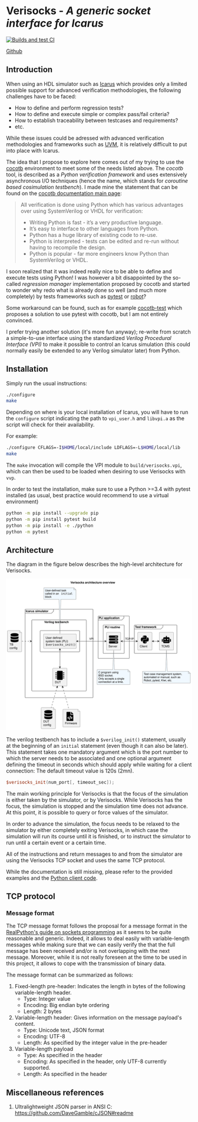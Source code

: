 
# Verisocks - *A generic socket interface for Icarus*

[![Builds and test CI](https://github.com/jchabloz/verisocks/actions/workflows/makefile.yml/badge.svg)](https://github.com/jchabloz/verisocks/actions/workflows/makefile.yml)

[Github](https://github.com/jchabloz/verisocks)

## Introduction

When using an HDL simulator such as [Icarus](http://iverilog.icarus.com) which
provides only a limited possible support for advanced verification
methodologies, the following challenges have to be faced:

* How to define and perform regression tests?
* How to define and execute simple or complex pass/fail criteria?
* How to establish traceability between testcases and requirements?
* etc.

While these issues could be adressed with advanced verification methodologies
and frameworks such as
[UVM](https://en.wikipedia.org/wiki/Universal_Verification_Methodology), it is
relatively difficult to put into place with Icarus.

The idea that I propose to explore here comes out of my trying to use the
[cocotb](https://docs.cocotb.org) environment to meet some of the needs listed
above. The *cocotb* tool, is described as a *Python verification framework* and
uses extensively asynchronous I/O techniques (hence the name, which stands for
*coroutine based cosimulation testbench*). I made mine the statement that can
be found on the [cocotb documentation main
page](https://docs.cocotb.org/en/stable/):

> All verification is done using Python which has various advantages over using
> SystemVerilog or VHDL for verification:
> 
> * Writing Python is fast - it’s a very productive language.
> * It’s easy to interface to other languages from Python.
> * Python has a huge library of existing code to re-use.
> * Python is interpreted - tests can be edited and re-run without having to
>   recompile the design.
> * Python is popular - far more engineers know Python than SystemVerilog or
>   VHDL.

I soon realized that it was indeed really nice to be able to define and execute
tests using Python! I was however a bit disappointed by the so-called
*regression manager* implementation proposed by cocotb and started to wonder
why redo what is already done so well (and much more completely) by tests
frameworks such as [pytest](https://docs.pytest.org) or
[robot](https://robotframework.org)?

Some workaround can be found, such as for example
[cocotb-test](https://github.com/themperek/cocotb-test) which proposes a
solution to use pytest with cocotb, but I am not entirely convinced.

I prefer trying another solution (it's more fun anyway); re-write from scratch
a simple-to-use interface using the standardized *Verilog Procedural Interface
(VPI)* to make it possible to control an Icarus simulation (this could normally
easily be extended to any Verilog simulator later) from Python.

## Installation

Simply run the usual instructions:

```sh
./configure
make
```

Depending on where is your local installation of Icarus, you will have to run
the `configure` script indicating the path to `vpi_user.h` and `libvpi.a` as
the script will check for their availability.

For example:

```sh
./configure CFLAGS=-I$HOME/local/include LDFLAGS=-L$HOME/local/lib
make
```

The `make` invocation will compile the VPI module to `build/verisocks.vpi`,
which can then be used to be loaded when desiring to use Verisocks with `vvp`.

In order to test the installation, make sure to use a Python >=3.4 with pytest
installed (as usual, best practice would recommend to use a virtual environment)

```sh
python -m pip install --upgrade pip
python -m pip install pytest build
python -m pip install -e ./python
python -m pytest
```

## Architecture

The diagram in the figure below describes the high-level architecture for
Verisocks.

![Verisocks architecture diagram](docs/diagrams/out/verisocks_architecture.svg)

The verilog testbench has to include a `$verilog_init()` statement, usually at
the beginning of an `initial` statement (even though it can also be later).
This statement takes one mandatory argument which is the port number to which
the server needs to be associated and one optional argument defining the
timeout in seconds which should apply while waiting for a client connection:
The default timeout value is 120s (2mn).

```verilog
$verisocks_init(num_port[, timeout_sec]);
```

The main working principle for Verisocks is that the focus of the simulation is
either taken by the simulator, or by Verisocks. While Verisocks has the focus,
the simulation is stopped and the simulation time does not advance. At this
point, it is possible to query or force values of the simulator.

In order to advance the simulation, the focus needs to be relaxed to the
simulator by either completely exiting Verisocks, in which case the simulation
will run its course until it is finished, or to instruct the simulator to run
until a certain event or a certain time.

All of the instructions and return messages to and from the simulator are using
the Verisocks TCP socket and uses the same TCP protocol.

While the documentation is still missing, please refer to the provided examples
and the [Python client code](python/verisocks/verisocks.py).

## TCP protocol

### Message format

The TCP message format follows the proposal for a message format in the
[RealPython's guide on sockets
programming](https://realpython.com/python-sockets/) as it seems to be quite
reasonable and generic. Indeed, it allows to deal easily with variable-length
messages while making sure that we can easily verify the that the full message
has been received and/or is not overlapping with the next message. Moreover,
while it is not really foreseen at the time to be used in this project, it
allows to cope with the transmission of binary data.

The message format can be summarized as follows:

1. Fixed-length pre-header: Indicates the length in bytes of the following
   variable-length header.
   * Type: Integer value
   * Encoding: Big endian byte ordering
   * Length: 2 bytes
2. Variable-length header: Gives information on the message payload's content.
   * Type: Unicode text, JSON format
   * Encoding: UTF-8
   * Length: As specified by the integer value in the pre-header
3. Variable-length payload
   * Type: As specified in the header
   * Encoding: As specified in the header, only UTF-8 currently supported.
   * Length: As specified in the header

## Miscellaneous references

1. Ultralightweight JSON parser in ANSI C: https://github.com/DaveGamble/cJSON#readme
